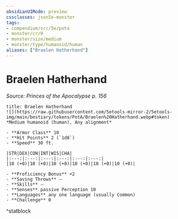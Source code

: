 ```yaml
---
obsidianUIMode: preview
cssclasses: json5e-monster
tags:
- compendium/src/5e/pota
- monster/cr/0
- monster/size/medium
- monster/type/humanoid/human
aliases: ["Braelen Hatherhand"]
---
```

# Braelen Hatherhand
*Source: Princes of the Apocalypse p. 156*  

```ad-statblock
title: Braelen Hatherhand
![](https://raw.githubusercontent.com/5etools-mirror-2/5etools-img/main/bestiary/tokens/PotA/Braelen%20Hatherhand.webp#token)
*Medium humanoid (human), Any alignment*

- **Armor Class** 10
- **Hit Points** 2 (`1d8`)
- **Speed** 30 ft.

|STR|DEX|CON|INT|WIS|CHA|
|:---:|:---:|:---:|:---:|:---:|:---:|
|10 (+0)|10 (+0)|10 (+0)|10 (+0)|10 (+0)|10 (+0)|

- **Proficiency Bonus** +2
- **Saving Throws** ⏤
- **Skills** ⏤
- **Senses** passive Perception 10
- **Languages** any one language (usually Common)
- **Challenge** 0
```
^statblock